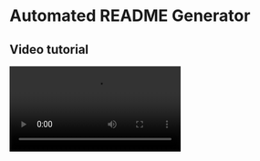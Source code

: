 
    
# Automated README Generator

## Video tutorial
<video src='./tutorial.webm' width=\>

## Description

This program aims to speed up the process of generating README.md files using a command line interface.

## Contents
- [Installation](#Installation)
- [Usage](#Usage)
- [License](#License)
- [Contribute](#Contribute)
- [Tests](#Tests)
- [Questions](#Questions)
## Installation

first 'npm init' and then 'npm install' to prepare the packages.

## Usage

to initiate the program, run the command 'node index.js'. This can be used to generate a whole range of README.md files.

## License

MIT Licence

## How to Contribute

feel free to raise an 'Issue' via my github account (see below)

## Tests

white hat testing

## Questions

If you have any questions about this repo, [click here](https://github.com/cephalopodaaa) to contact me via my github.

